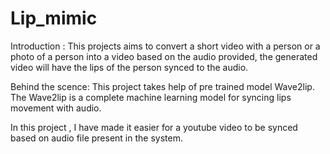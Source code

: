 # Lip_mimic

Introduction :
  This projects aims to convert a short video with a person or a photo of a person into a video based on the audio provided, the generated video will have the lips of the person synced to the audio.

Behind the scence:
  This project takes help of pre trained model Wave2lip. The Wave2lip is a complete machine learning model for syncing lips movement with audio.

  In this project , I have made it easier for a youtube video to be synced based on audio file present in the system.
  
